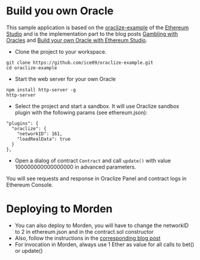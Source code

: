 # Build you own Oracle

This sample application is based on the <a href='https://github.com/ether-camp/oraclize-example'>oraclize-example</a> of the <a href='http://live.ether.camp'>Ethereum Studio</a> and is the implementation part to the blog posts <a href='http://blockchainers.org/index.php/2016/06/12/gambling-with-oracles/'>Gambling with Oracles</a> and <a href='http://blockchainers.org/index.php/2016/07/26/create-your-own-…-and-oraclize-it/'>Build your own Oracle with Ethereum Studio</a>.

* Clone the project to your workspace.
```
git clone https://github.com/ice09/oraclize-example.git
cd oraclize-example
```
* Start the web server for your own Oracle
```
npm install http-server -g
http-server
```
* Select the project and start a sandbox. It will use Oraclize sandbox plugin with the following params (see ethereum.json):
```
"plugins": {
  "oraclize": {
    "networkID": 161,
    "loadRealData": true
  }
},
```
* Open a dialog of contract `Contract` and call `update()` with value 100000000000000000 in advanced parameters.

You will see requests and response in Oraclize Panel and contract logs in Ethereum Console.

# Deploying to Morden

* You can also deploy to Morden, you will have to change the networkID to 2 in ethereum.json and in the contract.sol constructor
* Also, follow the instructions in the <a href='http://blockchainers.org/index.php/2016/07/26/create-your-own-…-and-oraclize-it/'>corresponding blog post</a>
* For invocation in Morden, always use 1 Ether as value for all calls to bet() or update()


